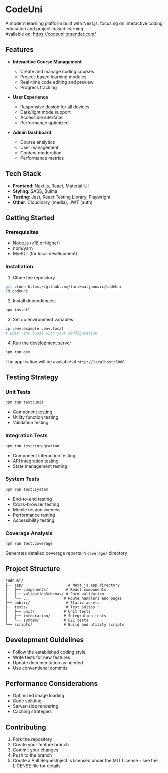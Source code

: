# CodeUni

A modern learning platform built with Next.js, focusing on interactive coding education and project-based learning. \
Available on: https://codeuni.onrender.com/

## Features

- **Interactive Course Management**
  - Create and manage coding courses
  - Project-based learning modules
  - Real-time code editing and preview
  - Progress tracking

- **User Experience**
  - Responsive design for all devices
  - Dark/light mode support
  - Accessible interface
  - Performance optimized

- **Admin Dashboard**
  - Course analytics
  - User management
  - Content moderation
  - Performance metrics

## Tech Stack

- **Frontend**: Next.js, React, Material-UI
- **Styling**: SASS, Bulma
- **Testing**: Jest, React Testing Library, Playwright
- **Other**: Cloudinary (media), JWT (auth)

## Getting Started

### Prerequisites

- Node.js (v18 or higher)
- npm/yarn
- MySQL (for local development)

### Installation

1. Clone the repository
```bash
git clone https://github.com/tarikmaljanovic/codeUni
cd codeuni
```

2. Install dependencies
```bash
npm install
```

3. Set up environment variables
```bash
cp .env.example .env.local
# Edit .env.local with your configuration
```

4. Run the development server
```bash
npm run dev
```

The application will be available at `http://localhost:3000`

## Testing Strategy

### Unit Tests
```bash
npm run test:unit
```
- Component testing
- Utility function testing
- Validation testing

### Integration Tests
```bash
npm run test:integration
```
- Component interaction testing
- API integration testing
- State management testing

### System Tests
```bash
npm run test:system
```
- End-to-end testing
- Cross-browser testing
- Mobile responsiveness
- Performance testing
- Accessibility testing

### Coverage Analysis
```bash
npm run test:coverage
```
Generates detailed coverage reports in `coverage/` directory

## Project Structure

```
codeuni/
├── app/                    # Next.js app directory
│   ├── components/        # React components
│   ├── validationSchemas/ # Form validation
│   └── ...               # Route handlers and pages
├── public/                # Static assets
├── tests/                 # Test suites
│   ├── unit/             # Unit tests
│   ├── integration/      # Integration tests
│   └── system/           # E2E tests
└── scripts/              # Build and utility scripts
```

## Development Guidelines

- Follow the established coding style
- Write tests for new features
- Update documentation as needed
- Use conventional commits

## Performance Considerations

- Optimized image loading
- Code splitting
- Server-side rendering
- Caching strategies

## Contributing

1. Fork the repository
2. Create your feature branch
3. Commit your changes
4. Push to the branch
5. Create a Pull Requestoject is licensed under the MIT License - see the LICENSE file for details.
